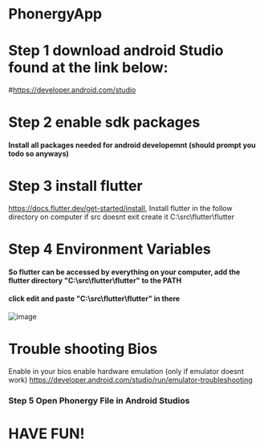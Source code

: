 # PhonergyApp
# Step 1 download android Studio found at the link below:
#https://developer.android.com/studio
# Step 2 enable sdk packages
#### Install all packages needed for android developemnt (should prompt you todo so anyways)
# Step 3 install flutter
https://docs.flutter.dev/get-started/install,
Install flutter in the follow directory on computer if src doesnt exit create it C:\src\flutter\flutter
# Step 4 Environment Variables 
#### So flutter can be accessed by everything on your computer, add the flutter directory "C:\src\flutter\flutter" to the PATH
#### click edit and paste "C:\src\flutter\flutter" in there
![image](https://user-images.githubusercontent.com/89219412/162815630-0766e5a0-5714-4ce1-8f6b-7d2cf472a933.png)
# Trouble shooting Bios
Enable in your bios enable hardware emulation (only if emulator doesnt work)
https://developer.android.com/studio/run/emulator-troubleshooting
### Step 5 Open Phonergy File in Android Studios
# HAVE FUN!
